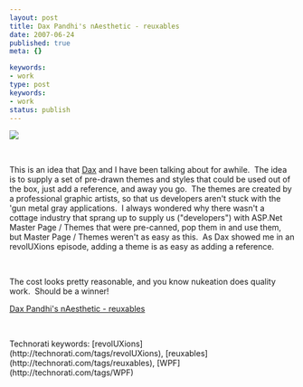 ```yaml
---
layout: post
title: Dax Pandhi's nAesthetic - reuxables
date: 2007-06-24
published: true
meta: {}

keywords:
- work
type: post
keywords:
- work
status: publish
---
```



[![](http://media.eick.us/2011/05/614282304_2f75abbc22.jpg)](http://reuxables.nukeation.com/)



 



This is an idea that [Dax](http://www.nukeation.net) and I have been talking about for awhile.  The idea is to supply a set of pre-drawn themes and styles that could be used out of the box, just add a reference, and away you go.  The themes are created by a professional graphic artists, so that us developers aren't stuck with the 'gun metal gray applications.  I always wondered why there wasn't a cottage industry that sprang up to supply us ("developers") with ASP.Net Master Page / Themes that were pre-canned, pop them in and use them, but Master Page / Themes weren't as easy as this.  As Dax showed me in an revolUXions episode, adding a theme is as easy as adding a reference.



 



The cost looks pretty reasonable, and you know nukeation does quality work.  Should be a winner!



[Dax Pandhi's nAesthetic - reuxables](http://www.nukeation.net/2007/06/15/reuxables.aspx)



 

 <div class="wlWriterSmartContent" style="padding-right: 0px;padding-left: 0px;padding-bottom: 0px;margin: 0px;padding-top: 0px">Technorati keywords: [revolUXions](http://technorati.com/tags/revolUXions), [reuxables](http://technorati.com/tags/reuxables), [WPF](http://technorati.com/tags/WPF)</div>
